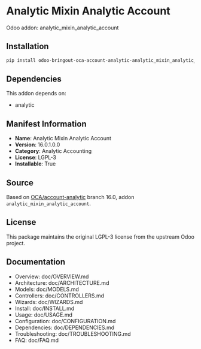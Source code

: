 # Analytic Mixin Analytic Account

Odoo addon: analytic_mixin_analytic_account

## Installation

```bash
pip install odoo-bringout-oca-account-analytic-analytic_mixin_analytic_account
```

## Dependencies

This addon depends on:
- analytic

## Manifest Information

- **Name**: Analytic Mixin Analytic Account
- **Version**: 16.0.1.0.0
- **Category**: Analytic Accounting
- **License**: LGPL-3
- **Installable**: True

## Source

Based on [OCA/account-analytic](https://github.com/OCA/account-analytic) branch 16.0, addon `analytic_mixin_analytic_account`.

## License

This package maintains the original LGPL-3 license from the upstream Odoo project.

## Documentation

- Overview: doc/OVERVIEW.md
- Architecture: doc/ARCHITECTURE.md
- Models: doc/MODELS.md
- Controllers: doc/CONTROLLERS.md
- Wizards: doc/WIZARDS.md
- Install: doc/INSTALL.md
- Usage: doc/USAGE.md
- Configuration: doc/CONFIGURATION.md
- Dependencies: doc/DEPENDENCIES.md
- Troubleshooting: doc/TROUBLESHOOTING.md
- FAQ: doc/FAQ.md
